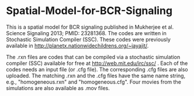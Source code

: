# Spatial-Model-for-BCR-Signaling
This is a spatial model for BCR signaling published in Mukherjee et al. Science Signaling 2013; PMID:  23281368. The codes are written in Stochastic Simulation Compiler (SSC). These codes were previously available in http://planetx.nationwidechildrens.org/~jayajit/.

The .rxn files are codes that can be compiled via a stochastic simulation compiler (SSC) available for free at http://web.mit.edu/irc/ssc/ . 
Each of the codes needs an input file (or .cfg file). The corresponding .cfg files are also uploaded. The matching .rxn and the .cfg files have the same name string, e.g., "homogeneous.rxn" and "homogeneous.cfg".
Four movies from the simulations are also available as .mov files.
